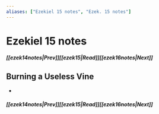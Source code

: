 ```yaml
---
aliases: ["Ezekiel 15 notes", "Ezek. 15 notes"]
---
```

# Ezekiel 15 notes
##### <span class=arrow-left></span>[[ezek14notes|Prev]]<span class=navigation-separator></span>[[ezek15|Read]]<span class=navigation-separator></span>[[ezek16notes|Next]]<span class=arrow-right></span>
## Burning a Useless Vine
- 
##### <span class=arrow-left></span>[[ezek14notes|Prev]]<span class=navigation-separator></span>[[ezek15|Read]]<span class=navigation-separator></span>[[ezek16notes|Next]]<span class=arrow-right></span>